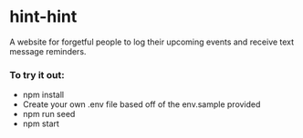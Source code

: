 # hint-hint
A website for forgetful people to log their upcoming events and receive text message reminders.


### To try it out:

* npm install
* Create your own .env file based off of the env.sample provided
* npm run seed
* npm start
